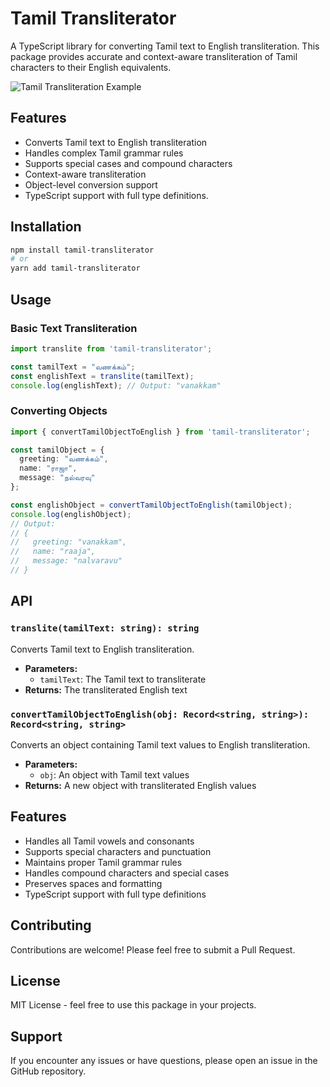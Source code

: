 # Tamil Transliterator

A TypeScript library for converting Tamil text to English transliteration. This package provides accurate and context-aware transliteration of Tamil characters to their English equivalents.


![Tamil Transliteration Example](https://i0.wp.com/indiannewslink.co.nz/wp-content/uploads/2022/11/gy.jpg?resize=425%2C269&ssl=1)

## Features

- Converts Tamil text to English transliteration
- Handles complex Tamil grammar rules
- Supports special cases and compound characters
- Context-aware transliteration
- Object-level conversion support
- TypeScript support with full type definitions.

## Installation

```bash
npm install tamil-transliterator
# or
yarn add tamil-transliterator
```

## Usage

### Basic Text Transliteration

```typescript
import translite from 'tamil-transliterator';

const tamilText = "வணக்கம்";
const englishText = translite(tamilText);
console.log(englishText); // Output: "vanakkam"
```

### Converting Objects

```typescript
import { convertTamilObjectToEnglish } from 'tamil-transliterator';

const tamilObject = {
  greeting: "வணக்கம்",
  name: "ராஜா",
  message: "நல்வரவு"
};

const englishObject = convertTamilObjectToEnglish(tamilObject);
console.log(englishObject);
// Output:
// {
//   greeting: "vanakkam",
//   name: "raaja",
//   message: "nalvaravu"
// }
```

## API

### `translite(tamilText: string): string`

Converts Tamil text to English transliteration.

- **Parameters:**
  - `tamilText`: The Tamil text to transliterate
- **Returns:** The transliterated English text

### `convertTamilObjectToEnglish(obj: Record<string, string>): Record<string, string>`

Converts an object containing Tamil text values to English transliteration.

- **Parameters:**
  - `obj`: An object with Tamil text values
- **Returns:** A new object with transliterated English values

## Features

- Handles all Tamil vowels and consonants
- Supports special characters and punctuation
- Maintains proper Tamil grammar rules
- Handles compound characters and special cases
- Preserves spaces and formatting
- TypeScript support with full type definitions

## Contributing

Contributions are welcome! Please feel free to submit a Pull Request.

## License

MIT License - feel free to use this package in your projects.

## Support

If you encounter any issues or have questions, please open an issue in the GitHub repository.
